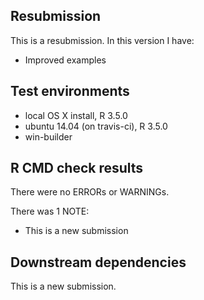 ## Resubmission

This is a resubmission. In this version I have:

* Improved examples

## Test environments

* local OS X install, R 3.5.0
* ubuntu 14.04 (on travis-ci), R 3.5.0
* win-builder

## R CMD check results

There were no ERRORs or WARNINGs.

There was 1 NOTE:

* This is a new submission

## Downstream dependencies

This is a new submission.

